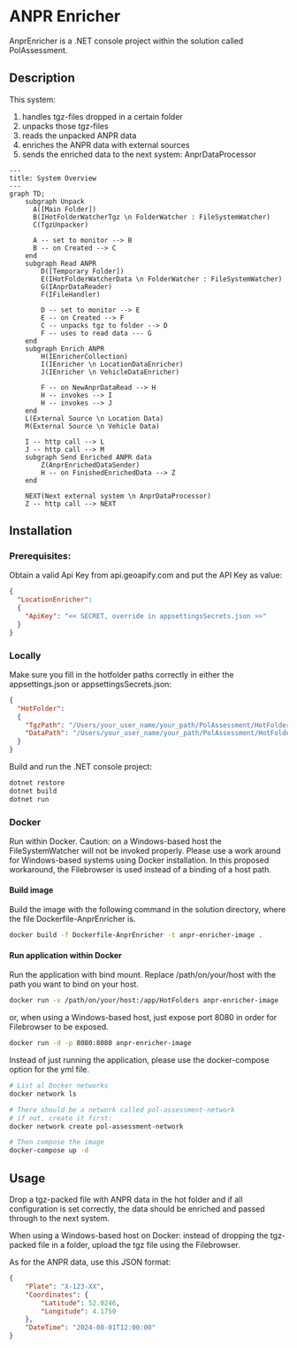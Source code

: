 # ANPR Enricher
AnprEnricher is a .NET console project within the solution called PolAssessment.

## Description
This system:
1. handles tgz-files dropped in a certain folder
2. unpacks those tgz-files
3. reads the unpacked ANPR data
4. enriches the ANPR data with external sources
5. sends the enriched data to the next system: AnprDataProcessor

```mermaid
---
title: System Overview
---
graph TD;
    subgraph Unpack
      A([Main Folder])
      B(IHotFolderWatcherTgz \n FolderWatcher : FileSystemWatcher)
      C(TgzUnpacker)

      A -- set to monitor --> B
      B -- on Created --> C
    end
    subgraph Read ANPR
        D([Temporary Folder])
        E(IHotFolderWatcherData \n FolderWatcher : FileSystemWatcher)
        G(IAnprDataReader)
        F(IFileHandler)

        D -- set to monitor --> E
        E -- on Created --> F
        C -- unpacks tgz to folder --> D
        F -- uses to read data --- G
    end
    subgraph Enrich ANPR
        H(IEnricherCollection)
        I(IEnricher \n LocationDataEnricher)
        J(IEnricher \n VehicleDataEnricher)

        F -- on NewAnprDataRead --> H
        H -- invokes --> I
        H -- invokes --> J
    end
    L(External Source \n Location Data)
    M(External Source \n Vehicle Data)

    I -- http call --> L
    J -- http call --> M
    subgraph Send Enriched ANPR data
        Z(AnprEnrichedDataSender)
        H -- on FinishedEnrichedData --> Z
    end

    NEXT(Next external system \n AnprDataProcessor)
    Z -- http call --> NEXT
```

## Installation

### Prerequisites:
Obtain a valid Api Key from api.geoapify.com and put the API Key as value:
```json
{
  "LocationEnricher":
  {
    "ApiKey": "<< SECRET, override in appsettingsSecrets.json >>"
  }
}
```

### Locally
Make sure you fill in the hotfolder paths correctly in either the appsettings.json or appsettingsSecrets.json:
```json
{
  "HotFolder":
  {
    "TgzPath": "/Users/your_user_name/your_path/PolAssessment/HotFolders/HotFolderTgz",
    "DataPath": "/Users/your_user_name/your_path/PolAssessment/HotFolders/HotFolderData"
  }
}
```

Build and run the .NET console project:
```sh
dotnet restore
dotnet build
dotnet run
```

### Docker
Run within Docker. Caution: on a Windows-based host the FileSystemWatcher will not be invoked properly. Please use a work around for Windows-based systems using Docker installation. In this proposed workaround, the Filebrowser is used instead of a binding of a host path.

#### Build image

Build the image with the following command in the solution directory, where the file Dockerfile-AnprEnricher is.
```sh
docker build -f Dockerfile-AnprEnricher -t anpr-enricher-image .
```

#### Run application within Docker

Run the application with bind mount. Replace /path/on/your/host with the path you want to bind on your host.
```sh
docker run -v /path/on/your/host:/app/HotFolders anpr-enricher-image
```

or, when using a Windows-based host, just expose port 8080 in order for Filebrowser to be exposed.
```sh
docker run -d -p 8080:8080 anpr-enricher-image
```

Instead of just running the application, please use the docker-compose option for the yml file.
```sh
# List al Docker networks
docker network ls

# There should be a network called pol-assessment-network
# if not, create it first:
docker network create pol-assessment-network

# Then compose the image
docker-compose up -d
```

## Usage
Drop a tgz-packed file with ANPR data in the hot folder and if all configuration is set correctly, the data should be enriched and passed through to the next system.

When using a Windows-based host on Docker: instead of dropping the tgz-packed file in a folder, upload the tgz file using the Filebrowser.

As for the ANPR data, use this JSON format:
```json
{
    "Plate": "X-123-XX",
    "Coordinates": {
        "Latitude": 52.0246,
        "Longitude": 4.1750
    },
    "DateTime": "2024-08-01T12:00:00"
}
```
